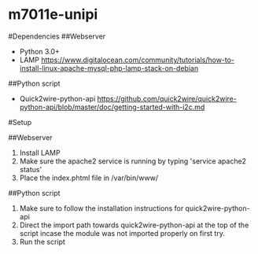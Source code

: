 # m7011e-unipi

#Dependencies
##Webserver
* Python 3.0+ 
* LAMP https://www.digitalocean.com/community/tutorials/how-to-install-linux-apache-mysql-php-lamp-stack-on-debian

##Python script
* Quick2wire-python-api https://github.com/quick2wire/quick2wire-python-api/blob/master/doc/getting-started-with-i2c.md

#Setup

##Webserver
1. Install LAMP
2. Make sure the apache2 service is running by typing 'service apache2 status'
3. Place the index.phtml file in /var/bin/www/

##Python script
1. Make sure to follow the installation instructions for quick2wire-python-api
2. Direct the import path towards quick2wire-python-api at the top of the script incase the module was not imported properly on first try.
3. Run the script
